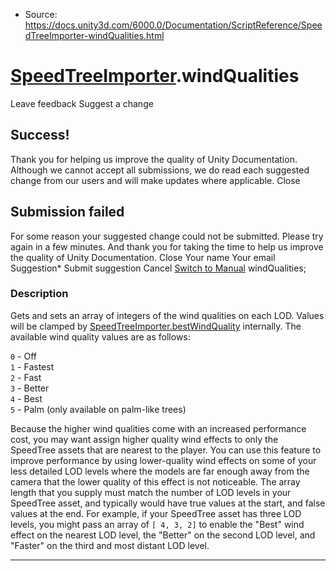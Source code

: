 * Source: https://docs.unity3d.com/6000.0/Documentation/ScriptReference/SpeedTreeImporter-windQualities.html

#  [SpeedTreeImporter](https://docs.unity3d.com/6000.0/Documentation/ScriptReference/SpeedTreeImporter.html).windQualities
Leave feedback
Suggest a change
## Success!
Thank you for helping us improve the quality of Unity Documentation. Although we cannot accept all submissions, we do read each suggested change from our users and will make updates where applicable.
Close
## Submission failed
For some reason your suggested change could not be submitted. Please <a>try again</a> in a few minutes. And thank you for taking the time to help us improve the quality of Unity Documentation.
Close
Your name Your email Suggestion* Submit suggestion
Cancel
[Switch to Manual](https://docs.unity3d.com/6000.0/Documentation/Manual/class-SpeedTreeImporter.html "Go to SpeedTreeImporter Component in the Manual")
windQualities; 
### Description
Gets and sets an array of integers of the wind qualities on each LOD. Values will be clamped by [SpeedTreeImporter.bestWindQuality](https://docs.unity3d.com/6000.0/Documentation/ScriptReference/SpeedTreeImporter-bestWindQuality.html) internally.
The available wind quality values are as follows:  
  
`0` - Off  
`1` - Fastest  
`2` - Fast  
`3` - Better  
`4` - Best  
`5` - Palm (only available on palm-like trees)  
  
Because the higher wind qualities come with an increased performance cost, you may want assign higher quality wind effects to only the SpeedTree assets that are nearest to the player. You can use this feature to improve performance by using lower-quality wind effects on some of your less detailed LOD levels where the models are far enough away from the camera that the lower quality of this effect is not noticeable. The array length that you supply must match the number of LOD levels in your SpeedTree asset, and typically would have true values at the start, and false values at the end. For example, if your SpeedTree asset has three LOD levels, you might pass an array of `[ 4, 3, 2]` to enable the "Best" wind effect on the nearest LOD level, the "Better" on the second LOD level, and "Faster" on the third and most distant LOD level.
* * *
